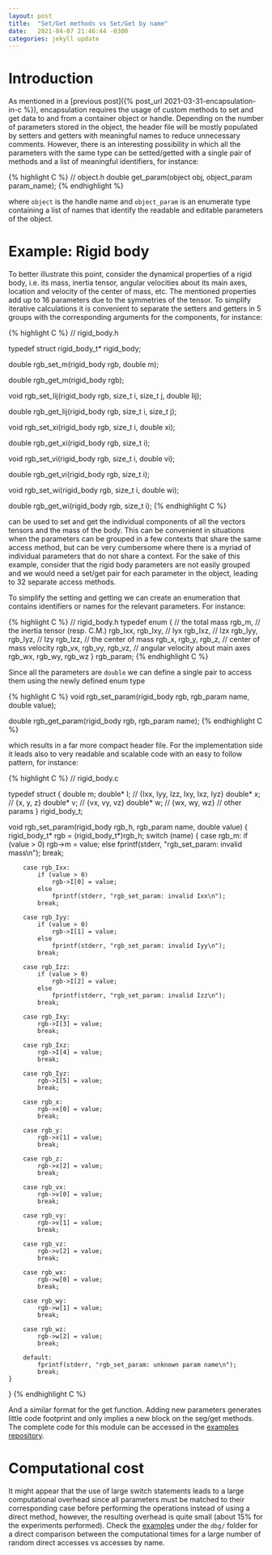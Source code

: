 ```yaml
---
layout: post
title:  "Set/Get methods vs Set/Get by name"
date:   2021-04-07 21:46:44 -0300
categories: jekyll update
---
```


# Introduction
As mentioned in a [previous post]({% post_url 2021-03-31-encapsulation-in-c %}), encapsulation requires the usage of custom methods to set and get data to and from a container object or handle. Depending on the number of parameters stored in the object, the header file will be mostly populated by setters and getters with meaningful names to reduce unnecessary comments. However, there is an interesting possibility in which all the parameters with the same type can be setted/getted with a single pair of methods and a list of meaningful identifiers, for instance:

{% highlight C %}
// object.h
double get_param(object obj, object_param param_name);
{% endhighlight %}

where `object` is the handle name and `object_param` is an enumerate type containing a list of names that identify the readable and editable parameters of the object.

# Example: Rigid body
To better illustrate this point, consider the dynamical properties of a rigid body, i.e. its mass, inertia tensor, angular velocities about its main axes, location and velocity of the center of mass, etc. The mentioned properties add up to 16 parameters due to the symmetries of the tensor. To simplify iterative calculations it is convenient to separate the setters and getters in 5 groups with the corresponding arguments for the components, for instance:

{% highlight C %}
// rigid_body.h

typedef struct rigid_body_t* rigid_body;

double
rgb_set_m(rigid_body rgb, double m);

double
rgb_get_m(rigid_body rgb);

void
rgb_set_Iij(rigid_body rgb, size_t i, size_t j, double Iij);

double
rgb_get_Iij(rigid_body rgb, size_t i, size_t j);

void
rgb_set_xi(rigid_body rgb, size_t i, double xi);

double
rgb_get_xi(rigid_body rgb, size_t i);

void
rgb_set_vi(rigid_body rgb, size_t i, double vi);

double
rgb_get_vi(rigid_body rgb, size_t i);

void
rgb_set_wi(rigid_body rgb, size_t i, double wi);

double
rgb_get_wi(rigid_body rgb, size_t i);
{% endhighlight C %}

can be used to set and get the individual components of all the vectors tensors and the mass of the body. This can be convenient in situations when the parameters can be grouped in a few contexts that share the same access method, but can be very cumbersome where there is a myriad of individual parameters that do not share a context. For the sake of this example, consider that the rigid body parameters are not easily grouped and we would need a set/get pair for each parameter in the object, leading to 32 separate access methods.

To simplify the setting and getting we can create an enumeration that contains identifiers or names for the relevant parameters. For instance:

{% highlight C %}
// rigid_body.h
typedef enum
{
    // the total mass
    rgb_m,
    // the inertia tensor (resp. C.M.)
    rgb_Ixx,
    rgb_Ixy, // Iyx
    rgb_Ixz, // Izx
    rgb_Iyy,
    rgb_Iyz, // Izy
    rgb_Izz,
    // the center of mass
    rgb_x,
    rgb_y,
    rgb_z,
    // center of mass velocity
    rgb_vx,
    rgb_vy,
    rgb_vz,
    // angular velocity about main axes
    rgb_wx,
    rgb_wy,
    rgb_wz
}
rgb_param;
{% endhighlight C %}

Since all the parameters are `double` we can define a single pair to access them using the newly defined enum type

{% highlight C %}
void
rgb_set_param(rigid_body rgb, rgb_param name, double value);

double
rgb_get_param(rigid_body rgb, rgb_param name);
{% endhighlight C %}

which results in a far more compact header file.
For the implementation side it leads also to very readable and scalable code with an easy to follow pattern, for instance:

{% highlight C %}
// rigid_body.c

typedef struct
{
    double  m;
    double* I; // {Ixx, Iyy, Izz, Ixy, Ixz, Iyz}
    double* x; // {x, y, z}
    double* v; // {vx, vy, vz}
    double* w; // {wx, wy, wz}
    // other params
} rigid_body_t;

void
rgb_set_param(rigid_body rgb_h, rgb_param name, double value)
{
    rigid_body_t* rgb = (rigid_body_t*)rgb_h;
    switch (name) {
        case rgb_m:
            if (value > 0)
                rgb->m = value;
            else
                fprintf(stderr, "rgb_set_param: invalid mass\n");
            break;

        case rgb_Ixx:
            if (value > 0)
                rgb->I[0] = value;
            else
                fprintf(stderr, "rgb_set_param: invalid Ixx\n");
            break;

        case rgb_Iyy:
            if (value > 0)
                rgb->I[1] = value;
            else
                fprintf(stderr, "rgb_set_param: invalid Iyy\n");
            break;

        case rgb_Izz:
            if (value > 0)
                rgb->I[2] = value;
            else
                fprintf(stderr, "rgb_set_param: invalid Izz\n");
            break;

        case rgb_Ixy:
            rgb->I[3] = value;
            break;

        case rgb_Ixz:
            rgb->I[4] = value;
            break;

        case rgb_Iyz:
            rgb->I[5] = value;
            break;

        case rgb_x:
            rgb->x[0] = value;
            break;

        case rgb_y:
            rgb->x[1] = value;
            break;

        case rgb_z:
            rgb->x[2] = value;
            break;

        case rgb_vx:
            rgb->v[0] = value;
            break;

        case rgb_vy:
            rgb->v[1] = value;
            break;

        case rgb_vz:
            rgb->v[2] = value;
            break;

        case rgb_wx:
            rgb->w[0] = value;
            break;

        case rgb_wy:
            rgb->w[1] = value;
            break;

        case rgb_wz:
            rgb->w[2] = value;
            break;

        default:
            fprintf(stderr, "rgb_set_param: unknown param name\n");
            break;
    }
}
{% endhighlight C %}

And a similar format for the get function. Adding new parameters generates little code footprint and only implies a new block on the seg/get methods. The complete code for this module can be accessed in the [examples repository](https://github.com/david-ciro/dciro-examples).

# Computational cost
It might appear that the use of large switch statements leads to a large computational overhead since all parameters must be matched to their corresponding case before performing the operations instead of using a direct method, however, the resulting overhead is quite small (about 15% for the experiments performed). Check the [examples](https://github.com/david-ciro/dciro-examples) under the `dbg/` folder for a direct comparison between the computational times for a large number of random direct accesses vs accesses by name.